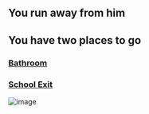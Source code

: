 ## You run away from him
## You have two places to go
### [Bathroom](../bathroom/bathroom.md)
### [School Exit](../exit/exit.md)

![image](https://github.com/billyl1116/cyoa/assets/146866846/9a5074ef-22e9-4ea6-83b3-e683961b6edc)
